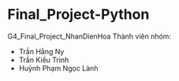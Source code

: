 # Final_Project-Python
G4_Final_Project_NhanDienHoa
Thành viên nhóm:
- Trần Hằng Ny
- Trần Kiều Trinh
- Huỳnh Phạm Ngọc Lành
